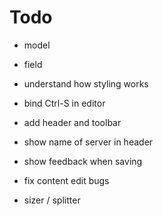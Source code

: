 # Todo 

- model
- field

- understand how styling works

- bind Ctrl-S in editor
- add header and toolbar
- show name of server in header
- show feedback when saving
- fix content edit bugs
- sizer / splitter


